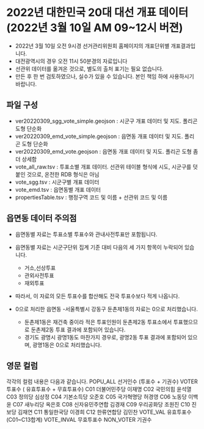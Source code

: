 # 2022년 대한민국 20대 대선 개표 데이터 (2022년 3월 10일 AM 09~12시 버젼)
- 2022년 3월 10일 오전 9시경 선거관리위원회 홈페이지의 개표단위별 개표결과입니다.
- 대전광역시의 경우 오전 11시 50분경의 자료입니다
- 선관위 데이터를 옮겨온 것으로, 별도의 출처 표기는 필요 없습니다.
- 만든 후 한 번 검토하였으나, 실수가 있을 수 있습니다. 본인 책임 하에 사용하시기 바랍니다.


## 파일 구성
- ver20220309_sgg_vote_simple.geojson : 시군구 개표 데이터 및 지도. 폴리곤 도형 단순화
- ver20220309_emd_vote_simple.geojson : 읍면동 개표 데이터 및 지도. 폴리곤 도형 단순화
- ver20220309_emd_vote.geojson : 읍면동 개표 데이터 및 지도. 폴리곤 도형 좀 더 상세함
- vote_all_raw.tsv : 투표소별 개표 데이터. 선관위 테이블 형식에 시도, 시군구를 덧붙인 것으로, 온전한 RDB 형식은 아님
- vote_sgg.tsv : 시군구별 개표 데이터
- vote_emd.tsv : 읍면동별 개표 데이터
- propertiesTable.tsv : 행정구역 코드 및 이름 + 선관위 코드 및 이름

## 읍면동 데이터 주의점
  
- 읍면동별 자료는 투표소별 투표수와 관내사전투표만 포함됩니다.
- 읍면동별 자료는 시군구단위 집계 기준 대비 다음의 세 가지 항목이 누락되어 있습니다.
  - 거소,선상투표 
  - 관외사전투표
  - 재외투표
- 따라서, 이 자료의 모든 투표수를 합산해도 전국 투표수보다 적게 나옵니다.

- 0으로 처리한 읍면동
  -서울특별시 강동구 둔촌제1동의 자료는 0으로 처리했습니다.
  - 둔촌제1동은 재건축 중이라 적은 투표인원이 둔촌제2동 투표소에서 투표했으므로 둔촌제2동 투표 결과에 포함되어 있습니다.
  - 경기도 광명시 광명1동도 마찬가지 경우로, 광명2동 투표 결과에 포함되어 있으며, 광명1동은 0으로 처리했습니다.


## 영문 컬럼
각각의 컬럼 내용은 다음과 같습니다.
POPU_ALL	선거인수 (투표수 + 기권수)
VOTER	투표수 ( 유효투표수 + 무효투표수)
C01	더불어민주당 이재명
C02	국민의힘 윤석열
C03	정의당 심상정
C04	기본소득당 오준호
C05	국가혁명당 허경영
C06	노동당 이백윤
C07	새누리당 옥은호
C08	신자유민주연합 김경재
C09	우리공화당 조원진
C10	진보당 김재연
C11	통일한국당 이경희
C12	한류연합당 김민찬
VOTE_VAL	유효투표수(C01~C13합계)
VOTE_INVAL	무효투표수
NON_VOTER	기권수
